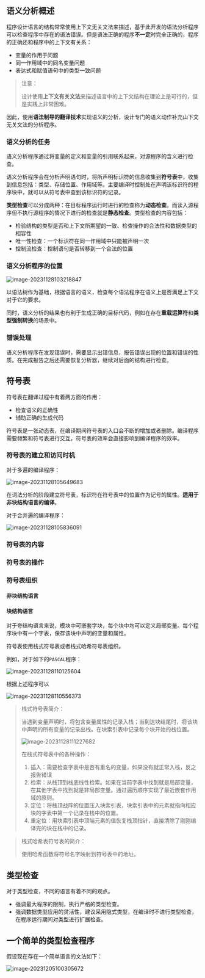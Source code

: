 ## 语义分析概述

程序设计语言的结构常常使用上下文无关文法来描述，基于此开发的语法分析程序可以检查程序中存在的语法错误。但是语法正确的程序**不一定**时完全正确的，程序的正确还和程序中的上下文有关系：

- 变量的作用于问题
- 同一作用域中的同名变量问题
- 表达式和赋值语句中的类型一致问题

> 注意：
>
> 设计使用**上下文有关文法**来描述语言中的上下文结构在理论上是可行的，但是实践上非常困难。

因此，使用**语法制导的翻译技术**实现语义的分析，设计专门的语义动作补充山下文无关文法的分析程序。

### 语义分析的任务

语义分析程序通过将变量的定义和变量的引用联系起来，对源程序的含义进行检查。

语义分析程序会在分析声明语句时，将所声明标识符的信息收集到**符号表**中，收集到信息包括：类型、存储位置、作用域等。主要编译时控制处在声明该标识符的程序块中，就可以从符号表中查到该标识符的记录。

**类型检查**可以分成两种：在目标程序运行时进行的检查称为**动态检查**。而读入源程序但不执行源程序的情况下进行的检查就是**静态检查**。类型检查的内容包括：

- 检验结构的类型是否和上下文所期望的一致、检查操作的合法性和数据类型的相容性
- 唯一性检查：一个标识符在同一作用域中只能被声明一次
- 控制流检查：控制语句是否转移到一个合法的位置

### 语义分析程序的位置

![image-20231128103218847](./syntax-analyser/image-20231128103218847.png)

以语法树作为基础，根据语言的语义，检查每个语法程序在语义上是否满足上下文对于它的要求。

同时，语义分析的结果也有利于生成正确的目标代码，例如在存在**重载运算符**和**类型强制转换**的场景中。

### 错误处理

语义分析程序在发现错误时，需要显示出错信息，报告错误出现的位置和错误的性质。在完成报告之后还需要恢复分析器，继续对后面的结构进行检查。

## 符号表

符号表在翻译过程中有着两方面的作用：

- 检查语义的正确性
- 辅助正确的生成代码

符号表是一张动态表，在编译期间符号表的入口会不断的增加或者删除。编译程序需要频繁和符号表进行交互，符号表的效率会直接影响到编译程序的效率。

### 符号表的建立和访问时机

对于多遍的编译程序：

![image-20231128105649683](./syntax-analyser/image-20231128105649683.png)

在词法分析的阶段建立符号表，标识符在符号表中的位置作为记号的属性。**适用于非块结构语言的编译**。

对于合并遍的编译程序：

![image-20231128105836091](./syntax-analyser/image-20231128105836091.png)

### 符号表的内容

### 符号表的操作

### 符号表组织

#### 非块结构语言

#### 块结构语言

对于夸结构语言来说，模块中可嵌套字块，每个块中均可以定义局部变量。每个程序块中有一个字表，保存该块中声明的变量和属性。

符号表使用栈式符号表或者栈式哈希符号表组织。

例如，对于如下的`PASCAL`程序：

![image-20231128110125604](./syntax-analyser/image-20231128110125604.png)

根据上述程序可以

![image-20231128110556373](./syntax-analyser/image-20231128110556373.png)

> 栈式符号表简介：
>
> 当遇到变量声明时，将包含变量属性的记录入栈；当到达块结尾时，将该块中声明的所有变量的记录出栈。在块索引表中记录每个块开始的栈位置。
>
> ![image-20231128111227682](./syntax-analyser/image-20231128111227682.png)
>
> 在栈式符号表中的各种操作：
>
> 1. 插入：需要检查字表中是否有重名的变量，如果没有就正常入栈，反之报告错误
> 2. 检索：从栈顶到栈底线性检索。如果在当前字表中找到就是局部变量，在其他字表中找到就是非局部变量。通过遍历顺序实现了最近嵌套作用域的原则。
> 3. 定位：将栈顶战阵的位置压入块索引表，块索引表中的元素就指向相应块的字表中第一个记录在栈中的位置。
> 4. 重定位：用块索引表中顶端元素的值恢复栈顶指针，直接清除了刚刚编译完的块在栈中的记录。

> 栈式哈希表符号表的简介：
>
> 使用哈希函数将符号名字映射到符号表中的地址。

## 类型检查

对于类型检查，不同的语言有着不同的观点。

- 强调最大程序的限制，执行严格的类型检查。
- 强调数据类型应用的灵活性，建议采用隐式类型，在编译时不进行类型检查，在程序运行期间对类型进行扩展检查。



## 一个简单的类型检查程序

假设现在存在一个简单语言的文法如下：

![image-20231205100305672](./syntax-analyser/image-20231205100305672.png)

 
